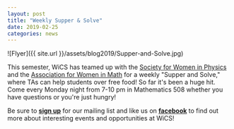 ```yaml
---
layout: post
title: "Weekly Supper & Solve"
date: 2019-02-25
categories: news
---
```


![Flyer]({{ site.url }}/assets/blog2019/Supper-and-Solve.jpg)

This semester, WiCS has teamed up with the [Society for Women in Physics] and the [Association for Women in Math] for a weekly "Supper and Solve," where TAs can help students over free food! So far it's been a huge hit. Come every Monday night from 7-10 pm in Mathematics 508 whether you have questions or you're just hungry!

Be sure to [**sign up**][mailinglist] for our mailing list and like us on [**facebook**][facebook] to find out more about interesting events and opportunities at WiCS! 

[Society for Women in Physics]: https://columbiaswp.wordpress.com/
[Association for Women in Math]: https://www.columbiaawm.com/
[mailinglist]: http://columbia.us9.list-manage.com/subscribe?u=4c6a1c710f8ab9cce10272368&id=593b5faa43
[facebook]:https://www.facebook.com/CUWICS
